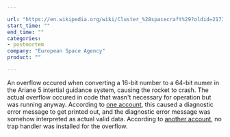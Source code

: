 ```yaml
---

url: "https://en.wikipedia.org/wiki/Cluster_%28spacecraft%29?oldid=217305667"
start_time: ""
end_time: ""
categories:
- postmortem
company: "European Space Agency"
product: ""

---
```


An overflow occured when converting a 16-bit number to a 64-bit numer in the Ariane 5 intertial guidance system, causing the rocket to crash. The actual overflow occured in code that wasn't necessary for operation but was running anyway. According to [one account](http://www.around.com/ariane.html), this caused a diagnostic error message to get printed out, and the diagnostic error message was somehow interpreted as actual valid data. According to [another account](https://en.wikipedia.org/wiki/Cluster_%28spacecraft%29?oldid=217305667), no trap handler was installed for the overflow.
